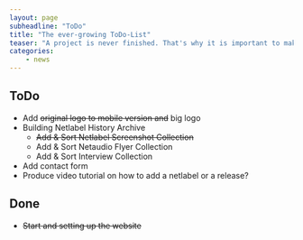 ```yaml
---
layout: page
subheadline: "ToDo"
title: "The ever-growing ToDo-List"
teaser: "A project is never finished. That's why it is important to make some notes on the way. This is my ToDo-List for Netlabels.org."
categories:
    - news
---
```

## ToDo

- Add <s>original logo to mobile version and</s> big logo
- Building Netlabel History Archive
    - <s>Add & Sort Netlabel Screenshot Collection</s>
    - Add & Sort Netaudio Flyer Collection
    - Add & Sort Interview Collection
- Add contact form
- Produce video tutorial on how to add a netlabel or a release?


## Done

- <s>Start and setting up the website</s>